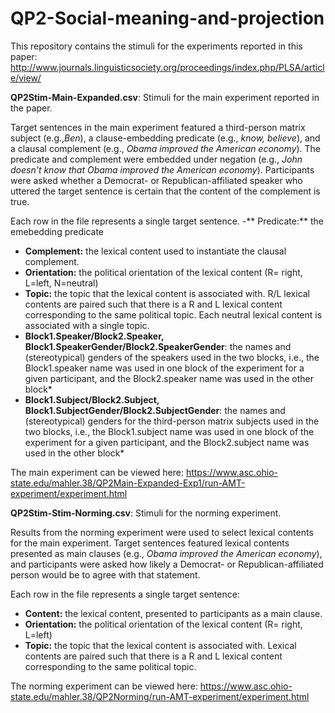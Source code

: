 # QP2-Social-meaning-and-projection

This repository contains the stimuli for the experiments reported in this paper: http://www.journals.linguisticsociety.org/proceedings/index.php/PLSA/article/view/  

**QP2Stim-Main-Expanded.csv**: Stimuli for the main experiment reported in the paper.  

Target sentences in the main experiment featured a third-person matrix subject (e.g.,_Ben_), a clause-embedding predicate (e.g., _know, believe_), and a clausal complement (e.g., _Obama improved the American economy_).  The predicate and complement were embedded under negation (e.g., _John doesn't know that Obama improved the American economy_). Participants were asked whether a Democrat- or Republican-affiliated speaker who uttered the target sentence is certain that the content of the complement is true.  

Each row in the file represents a single target sentence.
-** Predicate:** the emebedding predicate
- **Complement:** the lexical content used to instantiate the clausal complement.
- **Orientation:** the political orientation of the lexical content (R= right, L=left, N=neutral)
- **Topic:** the topic that the lexical content is associated with. R/L lexical contents are paired such that there is a R and L lexical content corresponding to the same political topic. Each neutral lexical content is associated with a single topic. 
- **Block1.Speaker/Block2.Speaker, Block1.SpeakerGender/Block2.SpeakerGender**: the names and (stereotypical) genders of the speakers used in the two blocks, i.e., the Block1.speaker name was used in one block of the experiment for a given participant, and the Block2.speaker name was used in the other block* 
- **Block1.Subject/Block2.Subject, Block1.SubjectGender/Block2.SubjectGender**: the names and (stereotypical) genders for the third-person matrix subjects used in the two blocks, i.e., the Block1.subject name was used in one block of the experiment for a given participant, and the Block2.subject name was used in the other block* 

The main experiment can be viewed here: https://www.asc.ohio-state.edu/mahler.38/QP2Main-Expanded-Exp1/run-AMT-experiment/experiment.html


**QP2Stim-Stim-Norming.csv**: Stimuli for the norming experiment.

Results from the norming experiment were used to select lexical contents for the main experiment. Target sentences featured lexical contents presented as main clauses (e.g., _Obama improved the American economy_), and participants were asked how likely a Democrat- or Republican-affiliated person would be to agree with that statement. 

Each row in the file represents a single target sentence:
- **Content:** the lexical content, presented to participants as a main clause. 
- **Orientation:** the political orientation of the lexical content (R= right, L=left)
- **Topic:** the topic that the lexical content is associated with. Lexical contents are paired such that there is a R and L lexical content corresponding to the same political topic.

The norming experiment can be viewed here: https://www.asc.ohio-state.edu/mahler.38/QP2Norming/run-AMT-experiment/experiment.html
